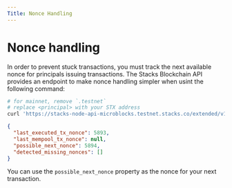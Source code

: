 ```yaml
---
Title: Nonce Handling
---
```


# Nonce handling

In order to prevent stuck transactions, you must track the next available nonce for principals issuing transactions. The
Stacks Blockchain API provides an endpoint to make nonce handling simpler when usint the following command:

```bash
# for mainnet, remove `.testnet`
# replace <principal> with your STX address
curl 'https://stacks-node-api-microblocks.testnet.stacks.co/extended/v1/address/<principal>/nonces'
```

```json
{
  "last_executed_tx_nonce": 5893,
  "last_mempool_tx_nonce": null,
  "possible_next_nonce": 5894,
  "detected_missing_nonces": []
}
```

You can use the `possible_next_nonce` property as the nonce for your next transaction.
